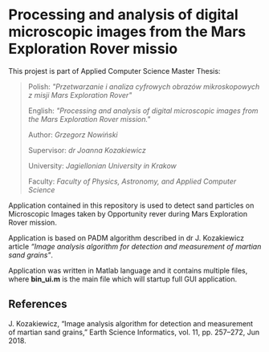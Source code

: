 # Processing and analysis of digital microscopic images from the Mars Exploration Rover missio

This projest is part of Applied Computer Science Master Thesis:

>Polish: *"Przetwarzanie i analiza cyfrowych obrazów mikroskopowych z misji Mars Exploration Rover"*
>
>English: *"Processing and analysis of digital microscopic images from the Mars Exploration Rover mission."*
>
>Author: *Grzegorz Nowiński*
>
>Supervisor: *dr Joanna Kozakiewicz*
>
>University: *Jagiellonian University in Krakow*
>
>Faculty: *Faculty of Physics, Astronomy, and Applied Computer Science*


Application contained in this repository is used to detect sand particles on Microscopic Images taken by Opportunity rever during Mars Exploration Rover mission.

Application is based on PADM algorithm described in dr J. Kozakiewicz article *“Image analysis algorithm for detection and measurement of martian sand grains"*.

Application was written in Matlab language and it contains multiple files, where **bin_ui.m** is the main file which will startup full GUI application.

## References

J. Kozakiewicz, “Image analysis algorithm for detection and measurement of martian sand grains,” Earth Science Informatics, vol. 11, pp. 257–272, Jun 2018.

